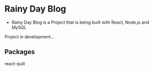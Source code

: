 # Rainy Day Blog

* Rainy Day Blog is a Project that is being built with React, Node.js and MySQL

Project in development...


## Packages

react-quill
